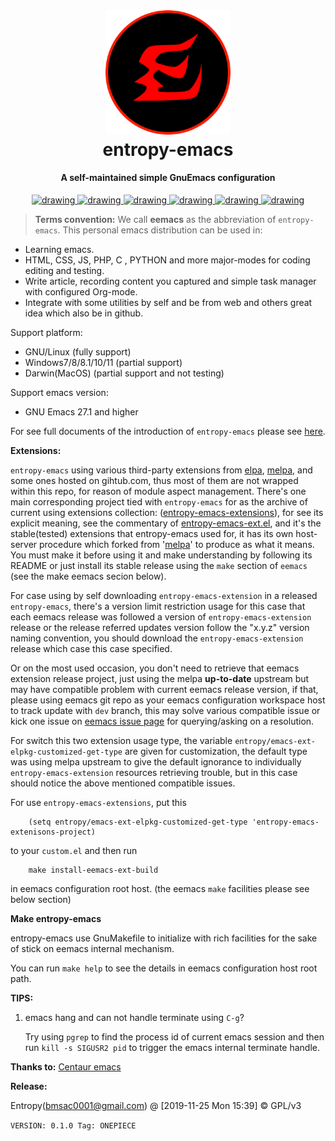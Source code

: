 <br>
<h1 align="center">
    <a href="https://github.com/c0001/entropy-emacs/tree/dev">
        <img src="elements/core/logo/logo.png" alt="drawing" width="200" />
    </a>
    <br>entropy-emacs<br>
</h1>
<h4 align="center">A self-maintained simple GnuEmacs configuration</h4>
<p align="center">
    <a href="https://github.com/c0001/entropy-emacs/actions?query=branch%3Adev">
        <img src="https://github.com/c0001/entropy-emacs/actions/workflows/ci.yml/badge.svg?branch=dev"
             title="Build Status" alt="drawing" />
    </a>
    <a href="https://github.com/c0001/entropy-emacs/releases">
        <img src="https://img.shields.io/github/tag/c0001/entropy-emacs.svg?label=Release"
             title="Release Tag" alt="drawing" />
    </a>
    <a href="https://www.gnu.org/licenses/gpl-3.0.html">
        <img src="http://img.shields.io/:License-GPL3-blue.svg"
             title="Liscense" alt="drawing" />
    </a>
    <a href="https://www.gnu.org/distros/distros.html">
        <img src="https://img.shields.io/badge/-Linux-fcc624?logo=linux&style=flat&logoColor=black"
             title="Platform:linux" alt="drawing" />
    </a>
    <a href="https://www.microsoft.com/en-US/windows">
        <img src="https://img.shields.io/badge/-Windows-lightblue?logo=windows&style=flat&logoColor=blue"
             title="Platform:windows" alt="drawing" />
    </a>
    <a href="https://www.apple.com/macos">
        <img src="https://img.shields.io/badge/-macOS-lightgrey?logo=apple&style=flat&logoColor=white"
             title="Platform:macos" alt="drawing" />
    </a>
</p>

> **Terms convention:** We call **eemacs** as the abbreviation of `entropy-emacs`.
This personal emacs distribution can be used in:

-   Learning emacs.
-   HTML, CSS, JS, PHP, C , PYTHON and more major-modes for coding editing and testing.
-   Write article, recording content you captured and simple task manager with configured Org-mode.
-   Integrate with some utilities by self and be from web and others great idea which also be in github.

Support platform:

-   GNU/Linux (fully support)
-   Windows7/8/8.1/10/11 (partial support)
-   Darwin(MacOS) (partial support and not testing)

Support emacs version:

-   GNU Emacs 27.1 and higher

For see full documents of the introduction of `entropy-emacs` please see [here](elements/site-lisp/entropy-emacs-doc/org/entropy-emacs_introduction.org).

**Extensions:**

`entropy-emacs` using various third-party extensions from [elpa](https://elpa.gnu.org/packages/), [melpa](https://melpa.org), and some ones hosted on gihtub.com, thus most of them are not wrapped within this repo, for reason of module aspect management. There's one main corresponding project tied with `entropy-emacs` for as the archive of current using extensions collection: ([entropy-emacs-extensions](https://github.com/c0001/entropy-emacs-extensions)), for see its explicit meaning, see the commentary of [entropy-emacs-ext.el](elements/core/baron/summon/entropy-emacs-ext.el), and it's the stable(tested) extensions that entropy-emacs used for, it has its own host-server procedure which forked from '[melpa](https://melpa.org/)' to produce as what it means. You must make it before using it and make understanding by following its README or just install its stable release using the `make` section of `eemacs` (see the make eemacs secion below).

For case using by self downloading `entropy-emacs-extension` in a released `entropy-emacs`, there's a version limit restriction usage for this case that each eemacs release was followed a version of `entropy-emacs-extension` release or the release referred updates version follow the "x.y.z" version naming convention, you should download the `entropy-emacs-extension` release which case this case specified.

Or on the most used occasion, you don't need to retrieve that eemacs extension release project, just using the melpa **up-to-date** upstream but may have compatible problem with current eemacs release version, if that, please using eemacs git repo as your eemacs configuration workspace host to track update with `dev` branch, this may solve various compatible issue or kick one issue on [eemacs issue page](https://github.com/c0001/entropy-emacs/issues) for querying/asking on a resolution.

For switch this two extension usage type, the variable `entropy/emacs-ext-elpkg-customized-get-type` are given for customization, the default type was using melpa upstream to give the default ignorance to individually `entropy-emacs-extension` resources retrieving trouble, but in this case should notice the above mentioned compatible issues.

For use `entropy-emacs-extensions`, put this

```emacs-lisp
    (setq entropy/emacs-ext-elpkg-customized-get-type 'entropy-emacs-extenisons-project)
```

to your `custom.el` and then run


```shell
    make install-eemacs-ext-build
```

in eemacs configuration root host. (the eemacs `make` facilities please see below section)

**Make entropy-emacs**

entropy-emacs use GnuMakefile to initialize with rich facilities for the sake of stick on eemacs internal mechanism.

You can run `make help` to see the details in eemacs configuration host root path.

**TIPS:**

1.  emacs hang and can not handle terminate using `C-g`?

    Try using `pgrep` to find the process id of current emacs session and then run `kill -s SIGUSR2 pid` to trigger the emacs internal terminate handle.

**Thanks to:** [Centaur emacs](https://github.com/seagle0128/.emacs.d)

**Release:**

Entropy(bmsac0001@gmail.com) @ <span class="timestamp-wrapper"><span class="timestamp">[2019-11-25 Mon 15:39] </span></span> © GPL/v3

`VERSION: 0.1.0 Tag: ONEPIECE`

<!-- Local Variables: -->
<!-- fill-column: 10000 -->
<!-- End: -->
